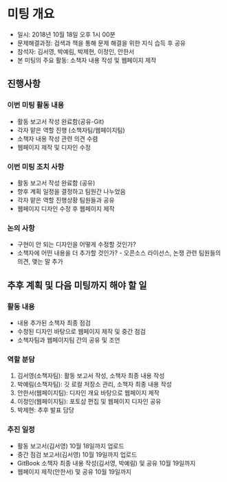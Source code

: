 # 미팅 개요

 * 일시: 2018년 10월 18일 오후 1시 00분
 * 문제해결과정: 검색과 책을 통해 문제 해결을 위한 지식 습득 후 공유
 * 참석자: 김서영, 박예림, 박제현, 이정인, 안한서
 * 본 미팅의 주요 활동: 소책자 내용 작성 및 웹페이지 제작


## 진행사항
### 이번 미팅 활동 내용

 * 활동 보고서 작성 완료함(공유-Git)
 * 각자 맡은 역할 진행 (소책자팀/웹페이지팀)
 * 소책자 내용 작성 관련 의견 수렴
 * 웹페이지 제작 및 디자인 수정

### 이번 미팅 조치 사항

 * 활동 보고서 작성 완료함 (공유)
 * 향후 계획 일정을 결정하고 팀원간 나누었음
 * 각자 맡은 역할 진행상황 팀원들과 공유
 * 웹페이지 디자인 수정 후 웹페이지 제작

### 논의 사항

 * 구현이 안 되는 디자인을 어떻게 수정할 것인가?
 * 소책자에 어떤 내용을 더 추가할 것인가? - 오픈소스 라이선스, 논쟁 관련 팀원들의 의견, 맺는 말 추가

## 추후 계획 및 다음 미팅까지 해야 할 일

### 활동 내용

 * 내용 추가된 소책자 최종 점검
 * 수정된 디자인 바탕으로 웹페이지 제작 및 중간 점검
 * 소책자팀과 웹페이지팀 간의 공유 및 조언

### 역할 분담

1. 김서영(소책자팀): 활동 보고서 작성, 소책자 최종 내용 작성
2. 박예림(소책자팀): 깃 로컬 저장소 관리, 소책자 최종 내용 작성
3. 안한서(웹페이지팀): 디자인 개요 바탕으로 웹페이지 제작
4. 이정인(웹페이지팀): 포토샵 편집 및 웹페이지 디자인 공유
5. 박제현: 추후 발표 담당

### 추진 일정

 * 활동 보고서(김서영) 10월 18일까지 업로드
 * 중간 점검 보고서(김서영) 10월 19일까지 업로드
 * GitBook 소책자 최종 내용 작성(김서영, 박예림) 및 공유 10월 19일까지
 * 웹페이지 제작(안한서) 및 공유 10월 19일까지
